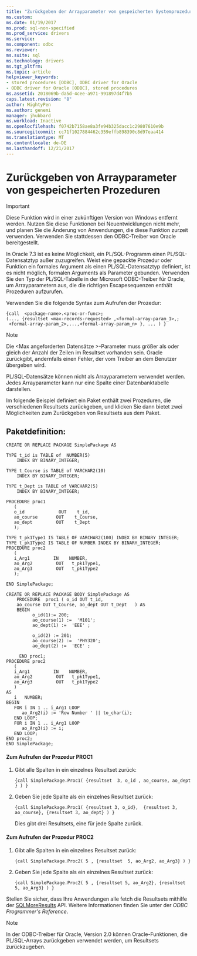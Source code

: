 ```yaml
---
title: "Zurückgeben der Arrayparameter von gespeicherten Systemprozeduren | Microsoft Docs"
ms.custom: 
ms.date: 01/19/2017
ms.prod: sql-non-specified
ms.prod_service: drivers
ms.service: 
ms.component: odbc
ms.reviewer: 
ms.suite: sql
ms.technology: drivers
ms.tgt_pltfrm: 
ms.topic: article
helpviewer_keywords:
- stored procedures [ODBC], ODBC driver for Oracle
- ODBC driver for Oracle [ODBC], stored procedures
ms.assetid: 2018069b-da5d-4cee-a971-991897d4f7b5
caps.latest.revision: "8"
author: MightyPen
ms.author: genemi
manager: jhubbard
ms.workload: Inactive
ms.openlocfilehash: f0742b7158ae8a3fe94b325dacc1c29807610e9b
ms.sourcegitcommit: cc71f1027884462c359effb898390c8d97eaa414
ms.translationtype: MT
ms.contentlocale: de-DE
ms.lasthandoff: 12/21/2017
---
```

# <a name="returning-array-parameters-from-stored-procedures"></a>Zurückgeben von Arrayparameter von gespeicherten Prozeduren
> [!IMPORTANT]  
>  Diese Funktion wird in einer zukünftigen Version von Windows entfernt werden. Nutzen Sie diese Funktionen bei Neuentwicklungen nicht mehr, und planen Sie die Änderung von Anwendungen, die diese Funktion zurzeit verwenden. Verwenden Sie stattdessen den ODBC-Treiber von Oracle bereitgestellt.  
  
 In Oracle 7.3 ist es keine Möglichkeit, ein PL/SQL-Programm einen PL/SQL-Datensatztyp außer zuzugreifen. Weist eine gepackte Prozedur oder Funktion ein formales Argument als einen PL/SQL-Datensatztyp definiert, ist es nicht möglich, formalen Arguments als Parameter gebunden. Verwenden Sie den Typ der PL/SQL-Tabelle in der Microsoft ODBC-Treiber für Oracle, um Arrayparametern aus, die die richtigen Escapesequenzen enthält Prozeduren aufzurufen.  
  
 Verwenden Sie die folgende Syntax zum Aufrufen der Prozedur:  
  
```  
{call  <package-name>.<proc-or-func>;  
(..., {resultset <max-records-requested> ,<formal-array-param_1>,;  
 <formal-array-param_2>,...,<formal-array-param_n> }, ... ) }  
```  
  
> [!NOTE]  
>  Die \<Max angeforderten Datensätze >-Parameter muss größer als oder gleich der Anzahl der Zeilen im Resultset vorhanden sein. Oracle zurückgibt, andernfalls einen Fehler, der vom Treiber an dem Benutzer übergeben wird.  
>   
>  PL/SQL-Datensätze können nicht als Arrayparametern verwendet werden. Jedes Arrayparameter kann nur eine Spalte einer Datenbanktabelle darstellen.  
  
 Im folgende Beispiel definiert ein Paket enthält zwei Prozeduren, die verschiedenen Resultsets zurückgeben, und klicken Sie dann bietet zwei Möglichkeiten zum Zurückgeben von Resultsets aus dem Paket.  
  
## <a name="package-definition"></a>Paketdefinition:  
  
```  
CREATE OR REPLACE PACKAGE SimplePackage AS  
  
TYPE t_id is TABLE of  NUMBER(5)  
    INDEX BY BINARY_INTEGER;  
  
TYPE t_Course is TABLE of VARCHAR2(10)  
    INDEX BY BINARY_INTEGER;  
  
TYPE t_Dept is TABLE of VARCHAR2(5)  
    INDEX BY BINARY_INTEGER;  
  
PROCEDURE proc1  
   (  
   o_id             OUT    t_id,  
   ao_course       OUT    t_Course,  
   ao_dept         OUT    t_Dept  
   );  
  
TYPE t_pk1Type1 IS TABLE OF VARCHAR2(100) INDEX BY BINARY_INTEGER;  
TYPE t_pk1Type2 IS TABLE OF NUMBER INDEX BY BINARY_INTEGER;  
PROCEDURE proc2  
   (  
   i_Arg1         IN    NUMBER,  
   ao_Arg2         OUT   t_pk1Type1,  
   ao_Arg3         OUT   t_pk1Type2  
   );  
  
END SimplePackage;  
  
CREATE OR REPLACE PACKAGE BODY SimplePackage AS  
    PROCEDURE  proc1 ( o_id OUT t_id,  
    ao_course OUT t_Course, ao_dept OUT t_Dept   ) AS  
    BEGIN  
          o_id(1):= 200;  
          ao_course(1) :=  'M101';  
          ao_dept(1) :=  'EEE' ;  
  
          o_id(2) := 201;  
          ao_course(2) :=  'PHY320';  
          ao_dept(2) :=  'ECE' ;  
  
     END proc1;  
PROCEDURE proc2  
   (  
   i_Arg1         IN    NUMBER,  
   ao_Arg2         OUT   t_pk1Type1,  
   ao_Arg3         OUT   t_pk1Type2  
   )  
AS  
   i   NUMBER;  
BEGIN  
   FOR i IN 1 .. i_Arg1 LOOP  
      ao_Arg2(i) := 'Row Number ' || to_char(i);  
   END LOOP;  
   FOR i IN 1 .. i_Arg1 LOOP  
      ao_Arg3(i) := i;  
   END LOOP;  
END proc2;  
END SimplePackage;  
```  
  
#### <a name="to-invoke-procedure-proc1"></a>Zum Aufrufen der Prozedur PROC1  
  
1.  Gibt alle Spalten in ein einzelnes Resultset zurück:  
  
    ```  
    {call SimplePackage.Proc1( {resultset  3, o_id , ao_course, ao_dept  } ) }  
    ```  
  
2.  Geben Sie jede Spalte als ein einzelnes Resultset zurück:  
  
    ```  
    {call SimplePackage.Proc1( {resultset 3, o_id},  {resultset 3, ao_course}, {resultset 3, ao_dept} ) }  
    ```  
  
     Dies gibt drei Resultsets, eine für jede Spalte zurück.  
  
#### <a name="to-invoke-procedure-proc2"></a>Zum Aufrufen der Prozedur PROC2  
  
1.  Gibt alle Spalten in ein einzelnes Resultset zurück:  
  
    ```  
    {call SimplePackage.Proc2( 5 , {resultset  5, ao_Arg2, ao_Arg3} ) }  
    ```  
  
2.  Geben Sie jede Spalte als ein einzelnes Resultset zurück:  
  
    ```  
    {call SimplePackage.Proc2( 5 , {resultset 5, ao_Arg2}, {resultset 5, ao_Arg3} ) }  
    ```  
  
 Stellen Sie sicher, dass Ihre Anwendungen alle fetch die Resultsets mithilfe der [SQLMoreResults](../../odbc/microsoft/level-2-api-functions-odbc-driver-for-oracle.md) API. Weitere Informationen finden Sie unter der *ODBC Programmer's Reference*.  
  
> [!NOTE]  
>  In der ODBC-Treiber für Oracle, Version 2.0 können Oracle-Funktionen, die PL/SQL-Arrays zurückgeben verwendet werden, um Resultsets zurückzugeben.
